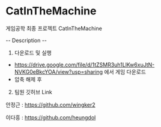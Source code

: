 # CatInTheMachine

게임공학 최종 프로젝트 CatInTheMachine

-- Description -- 



1. 다운로드 및 실행

 - https://drive.google.com/file/d/1tZSMR3uh1LlKw6xuJtN-NVKG0eBkcYOA/view?usp=sharing 에서 게임 다운로드
 - 압축 해제 후 



2. 팀원 깃허브 Link


안정근 : https://github.com/wingker2

이다흥 : https://github.com/heungdol

